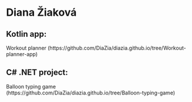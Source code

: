 <h1>Diana Žiaková</h1>

<h2>Kotlin app:</h2>
Workout planner (https://github.com/DiaZia/diazia.github.io/tree/Workout-planner-app)

<h2>C# .NET project:</h2>
Balloon typing game (https://github.com/DiaZia/diazia.github.io/tree/Balloon-typing-game)
